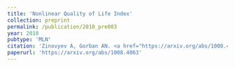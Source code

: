 ```yaml
---
title: 'Nonlinear Quality of Life Index'
collection: preprint
permalink: /publication/2010_pre003
year: 2010
pubtype: 'MLN'
citation: 'Zinovyev A, Gorban AN. <a href="https://arxiv.org/abs/1008.4063">Nonlinear Quality of Life Index</a>. 2010. Arxiv preprint 1008.4063'
paperurl: 'https://arxiv.org/abs/1008.4063'
---
```

